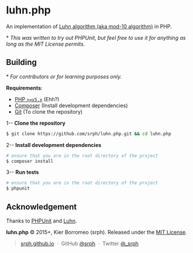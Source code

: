 # luhn.php

An implementation of [Luhn algorithm (aka mod-10 algorithm)](http://en.wikipedia.org/wiki/Luhn_algorithm) in PHP.

\* *This was written to try out PHPUnit, but feel free to use it for anything as long as the MIT License permits*.

## Building

\* *For contributors or for learning purposes only.*

**Requirements**:
- [PHP `>=v5.x`](https://php.net) (Ehh?)
- [Composer](https://getcomposer.org) (Install development dependencies)
- [Git](https://git-scm.org) (To clone the repository)

1-- **Clone the repository**

```bash
$ git clone https://github.com/srph/luhn.php.git && cd luhn.php
```

2-- **Install development dependencies**

```bash
# ensure that you are in the root directory of the project
$ composer install
```

3-- **Run tests**

```bash
# ensure that you are in the root directory of the project
$ phpunit
```

## Acknowledgement

Thanks to [PHPUnit](https://phpunit.de) and [Luhn](https://en.wikipedia.org/Luhn_algorithm).

**luhn.php** © 2015+, Kier Borromeo (srph). Released under the [MIT License](https://mit-license.org).

> [srph.github.io](http://srph.github.io) &nbsp;&middot;&nbsp;
> GitHub [@srph](https://github.com/srph) &nbsp;&middot;&nbsp;
> Twitter [@_srph](https://twitter.com/_srph)
